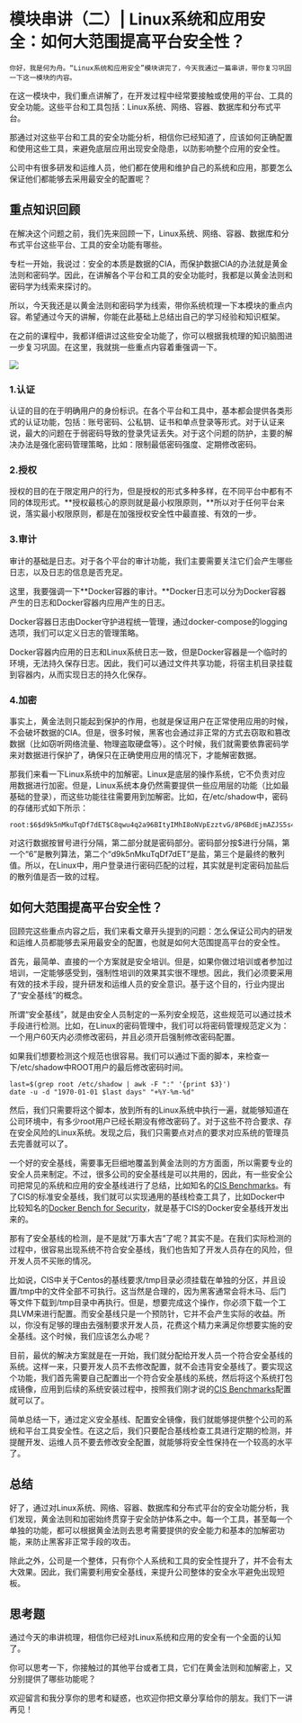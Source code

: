 # 模块串讲（二）| Linux系统和应用安全：如何大范围提高平台安全性？

    你好，我是何为舟。“Linux系统和应用安全”模块讲完了，今天我通过一篇串讲，带你复习巩固一下这一模块的内容。

在这一模块中，我们重点讲解了，在开发过程中经常要接触或使用的平台、工具的安全功能。这些平台和工具包括：Linux系统、网络、容器、数据库和分布式平台。

那通过对这些平台和工具的安全功能分析，相信你已经知道了，应该如何正确配置和使用这些工具，来避免底层应用出现安全隐患，以防影响整个应用的安全性。

公司中有很多研发和运维人员，他们都在使用和维护自己的系统和应用，那要怎么保证他们都能够去采用最安全的配置呢？

## 重点知识回顾

在解决这个问题之前，我们先来回顾一下，Linux系统、网络、容器、数据库和分布式平台这些平台、工具的安全功能有哪些。

专栏一开始，我说过：安全的本质是数据的CIA，而保护数据CIA的办法就是黄金法则和密码学。因此，在讲解各个平台和工具的安全功能时，我都是以黄金法则和密码学为线索来探讨的。

所以，今天我还是以黄金法则和密码学为线索，带你系统梳理一下本模块的重点内容。希望通过今天的讲解，你能在此基础上总结出自己的学习经验和知识框架。

在之前的课程中，我都详细讲过这些安全功能了，你可以根据我梳理的知识脑图进一步复习巩固。在这里，我就挑一些重点内容着重强调一下。

![](https://static001.geekbang.org/resource/image/12/35/12d23b6cfa9f6813fef65a447a15cd35.jpg)

### 1.认证

认证的目的在于明确用户的身份标识。在各个平台和工具中，基本都会提供各类形式的认证功能，包括：账号密码、公私钥、证书和单点登录等形式。对于认证来说，最大的问题在于弱密码导致的登录凭证丢失。对于这个问题的防护，主要的解决办法是强化密码管理策略，比如：限制最低密码强度、定期修改密码。

### 2.授权

授权的目的在于限定用户的行为，但是授权的形式多种多样，在不同平台中都有不同的体现形式。**授权最核心的原则就是最小权限原则，**所以对于任何平台来说，落实最小权限原则，都是在加强授权安全性中最直接、有效的一步。

### 3.审计

审计的基础是日志。对于各个平台的审计功能，我们主要需要关注它们会产生哪些日志，以及日志的信息是否充足。

这里，我要强调一下**Docker容器的审计。**Docker日志可以分为Docker容器产生的日志和Docker容器内应用产生的日志。

Docker容器日志由Docker守护进程统一管理，通过docker-compose的logging选项，我们可以定义日志的管理策略。

Docker容器内应用的日志和Linux系统日志一致，但是Docker容器是一个临时的环境，无法持久保存日志。因此，我们可以通过文件共享功能，将宿主机目录挂载到容器内，从而实现日志的持久化保存。

### 4.加密

事实上，黄金法则只能起到保护的作用，也就是保证用户在正常使用应用的时候，不会破坏数据的CIA。但是，很多时候，黑客也会通过非正常的方式去窃取和篡改数据（比如窃听网络流量、物理盗取硬盘等）。这个时候，我们就需要依靠密码学来对数据进行保护了，确保只在正确使用应用的情况下，才能解密数据。

那我们来看一下Linux系统中的加解密。Linux是底层的操作系统，它不负责对应用数据进行加密。但是，Linux系统本身仍然需要提供一些应用层的功能（比如最基础的登录），而这些功能往往需要用到加解密。比如，在/etc/shadow中，密码的存储形式如下所示：

```
root:$6$d9k5nMkuTqDf7dET$C8qwu4q2a96BItyIMhI8oNVpEzztvG/8P6BdEjmAZJS5s4Ad66MI9HxKDtImz7m.QSvVZgk7BhCLM5pFnro1U0::0:99999:7:::

```

对这行数据按冒号进行分隔，第二部分就是密码部分。密码部分按$进行分隔，第一个“6”是散列算法，第二个“d9k5nMkuTqDf7dET”是盐，第三个是最终的散列值。所以，在Linux中，用户登录进行密码匹配的过程，其实就是判定密码加盐后的散列值是否一致的过程。

## 如何大范围提高平台安全性？

回顾完这些重点内容之后，我们来看文章开头提到的问题：怎么保证公司内的研发和运维人员都能够去采用最安全的配置，也就是如何大范围提高平台的安全性。

首先，最简单、直接的一个方案就是安全培训。但是，如果你做过培训或者参加过培训，一定能够感受到，强制性培训的效果其实很不理想。因此，我们必须要采用有效的技术手段，提升研发和运维人员的安全意识。基于这个目的，行业内提出了“安全基线”的概念。

所谓“安全基线”，就是由安全人员制定的一系列安全规范，这些规范可以通过技术手段进行检测。比如，在Linux的密码管理中，我们可以将密码管理规范定义为：一个用户60天内必须修改密码，并且必须开启强制修改密码配置。

如果我们想要检测这个规范也很容易。我们可以通过下面的脚本，来检查一下/etc/shadow中ROOT用户的最后修改密码时间。

```
last=$(grep root /etc/shadow | awk -F ":" '{print $3}')
date -u -d "1970-01-01 $last days" "+%Y-%m-%d"

```

然后，我们只需要将这个脚本，放到所有的Linux系统中执行一遍，就能够知道在公司环境中，有多少root用户已经长期没有修改密码了。对于这些不符合要求、存在安全风险的Linux系统。发现之后，我们只需要点对点的要求对应系统的管理员去完善就可以了。

一个好的安全基线，需要事无巨细地覆盖到黄金法则的方方面面，所以需要专业的安全人员来制定。不过，很多公司的安全基线是可以共用的，因此，有一些安全公司把常见的系统和应用的安全基线进行了总结，比如知名的[CIS Benchmarks](https://www.cisecurity.org/cis-benchmarks/)。有了CIS的标准安全基线，我们就可以实现通用的基线检查工具了，比如Docker中比较知名的[Docker Bench for Security](https://github.com/docker/docker-bench-security)，就是基于CIS的Docker安全基线开发出来的。

那有了安全基线的检测，是不是就“万事大吉”了呢？其实不是。在我们实际检测的过程中，很容易出现系统不符合安全基线，我们也告知了开发人员存在的风险，但开发人员不买账的情况。

比如说，CIS中关于Centos的基线要求/tmp目录必须挂载在单独的分区，并且设置/tmp中的文件全部不可执行。这当然是合理的，因为黑客通常会将木马、后门等文件下载到/tmp目录中再执行。但是，想要完成这个操作，你必须下载一个工具LVM来进行配置。而安全基线只是一个预防针，它并不会产生实际的收益。所以，你没有足够的理由去强制要求开发人员，花费这个精力来满足你想要实施的安全基线。这个时候，我们应该怎么办呢？

目前，最优的解决方案就是在一开始，我们就分配给开发人员一个符合安全基线的系统。这样一来，只要开发人员不去修改配置，就不会违背安全基线了。要实现这个功能，我们首先需要自己配置出一个符合安全基线的系统，然后将这个系统打包成镜像，应用到后续的系统安装过程中，按照我们刚才说的[CIS Benchmarks](https://www.cisecurity.org/cis-benchmarks/)配置就可以了。

简单总结一下，通过定义安全基线、配置安全镜像，我们就能够提供整个公司的系统和平台工具安全性。在这之后，我们只要配合基线检查工具进行定期的检测，并提醒开发、运维人员不要去修改安全配置，就能够将安全性保持在一个较高的水平了。

## 总结

好了，通过对Linux系统、网络、容器、数据库和分布式平台的安全功能分析，我们发现，黄金法则和加密始终贯穿于安全防护体系之中。每一个工具，甚至每一个单独的功能，都可以根据黄金法则去思考需要提供的安全能力和基本的加解密功能，来防止黑客非正常手段的攻击。

除此之外，公司是一个整体，只有你个人系统和工具的安全性提升了，并不会有太大效果。因此，我们需要利用安全基线，来提升公司整体的安全水平避免出现短板。

## 思考题

通过今天的串讲梳理，相信你已经对Linux系统和应用的安全有一个全面的认知了。

你可以思考一下，你接触过的其他平台或者工具，它们在黄金法则和加解密上，又分别提供了哪些功能呢？

欢迎留言和我分享你的思考和疑惑，也欢迎你把文章分享给你的朋友。我们下一讲再见！
    